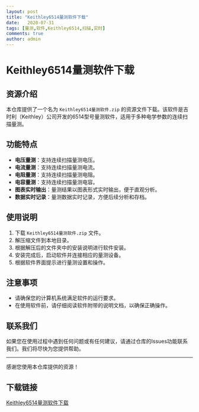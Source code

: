 ```yaml
---
layout: post
title: "Keithley6514量测软件下载"
date:   2020-07-31
tags: [量测,软件,Keithley6514,扫描,实时]
comments: true
author: admin
---
```

# Keithley6514量测软件下载

## 资源介绍

本仓库提供了一个名为 `Keithley6514量测软件.zip` 的资源文件下载。该软件是吉时利（Keithley）公司开发的6514型号量测软件，适用于多种电学参数的连续扫描量测。

## 功能特点

- **电压量测**：支持连续扫描量测电压。
- **电流量测**：支持连续扫描量测电流。
- **电阻量测**：支持连续扫描量测电阻。
- **电容量测**：支持连续扫描量测电容。
- **图表实时输出**：量测结果以图表形式实时输出，便于直观分析。
- **数据实时记录**：量测数据实时记录，方便后续分析和存档。

## 使用说明

1. 下载 `Keithley6514量测软件.zip` 文件。
2. 解压缩文件到本地目录。
3. 根据解压后的文件夹中的安装说明进行软件安装。
4. 安装完成后，启动软件并连接相应的量测设备。
5. 根据软件界面提示进行量测设置和操作。

## 注意事项

- 请确保您的计算机系统满足软件的运行要求。
- 在使用软件前，请仔细阅读软件附带的说明文档，以确保正确操作。

## 联系我们

如果您在使用过程中遇到任何问题或有任何建议，请通过仓库的Issues功能联系我们。我们将尽快为您提供帮助。

---

感谢您使用本仓库提供的资源！

## 下载链接

[Keithley6514量测软件下载](https://pan.quark.cn/s/21f95d87dc5d)